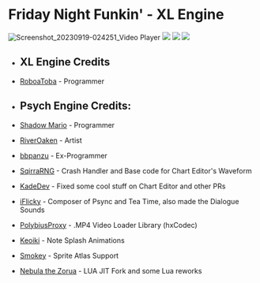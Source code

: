 # Friday Night Funkin' - XL Engine

![Screenshot_20230919-024251_Video Player](https://github.com/Aboba1001/Aboba1001/assets/112294807/f600949c-2cbb-42d6-88d6-759bcf36ca04)
![](https://img.shields.io/github/issues/Aboba1001/XL-Engine) ![](https://img.shields.io/github/forks/Aboba1001/XL-Engine) ![](https://img.shields.io/github/stars/Aboba1001/XL-Engine)

* ## XL Engine Credits
* [RoboaToba](https://youtube.com/@RoboaToba) - Programmer

* ## Psych Engine Credits: 
 * [Shadow Mario](https://twitter.com/Shadow_Mario_) - Programmer 
 * [RiverOaken](https://twitter.com/RiverOaken) - Artist 
 * [bbpanzu](https://twitter.com/bbsub3) - Ex-Programmer 
 * [SqirraRNG](https://twitter.com/gedehari) - Crash Handler and Base code for Chart Editor's Waveform 
 * [KadeDev](https://twitter.com/kade0912) - Fixed some cool stuff on Chart Editor and other PRs 
 * [iFlicky](https://twitter.com/flicky_i) - Composer of Psync and Tea Time, also made the Dialogue Sounds 
 * [PolybiusProxy](https://twitter.com/polybiusproxy) - .MP4 Video Loader Library (hxCodec) 
 * [Keoiki](https://twitter.com/Keoiki_) - Note Splash Animations 
 * [Smokey](https://twitter.com/Smokey_5_) - Sprite Atlas Support 
 * [Nebula the Zorua](https://twitter.com/Nebula_Zorua) - LUA JIT Fork and some Lua reworks
